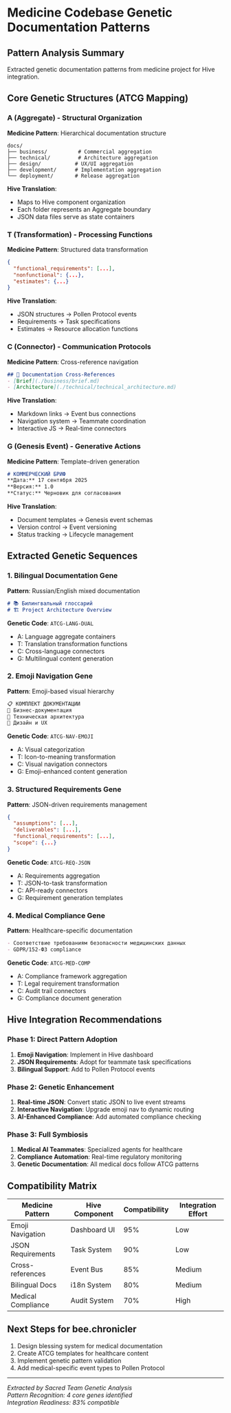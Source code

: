 # Medicine Codebase Genetic Documentation Patterns

## Pattern Analysis Summary

Extracted genetic documentation patterns from medicine project for Hive integration.

## Core Genetic Structures (ATCG Mapping)

### A (Aggregate) - Structural Organization
**Medicine Pattern**: Hierarchical documentation structure
```
docs/
├── business/          # Commercial aggregation
├── technical/         # Architecture aggregation  
├── design/           # UX/UI aggregation
├── development/      # Implementation aggregation
└── deployment/       # Release aggregation
```

**Hive Translation**: 
- Maps to Hive component organization
- Each folder represents an Aggregate boundary
- JSON data files serve as state containers

### T (Transformation) - Processing Functions
**Medicine Pattern**: Structured data transformation
```json
{
  "functional_requirements": [...],
  "nonfunctional": {...},
  "estimates": {...}
}
```

**Hive Translation**:
- JSON structures → Pollen Protocol events
- Requirements → Task specifications
- Estimates → Resource allocation functions

### C (Connector) - Communication Protocols
**Medicine Pattern**: Cross-reference navigation
```markdown
## 🔗 Documentation Cross-References
- [Brief](./business/brief.md)
- [Architecture](./technical/technical_architecture.md)
```

**Hive Translation**:
- Markdown links → Event bus connections
- Navigation system → Teammate coordination
- Interactive JS → Real-time connectors

### G (Genesis Event) - Generative Actions
**Medicine Pattern**: Template-driven generation
```markdown
# КОММЕРЧЕСКИЙ БРИФ
**Дата:** 17 сентября 2025
**Версия:** 1.0
**Статус:** Черновик для согласования
```

**Hive Translation**:
- Document templates → Genesis event schemas
- Version control → Event versioning
- Status tracking → Lifecycle management

## Extracted Genetic Sequences

### 1. Bilingual Documentation Gene
**Pattern**: Russian/English mixed documentation
```markdown
# 📚 Билингвальный глоссарий
# 🏗️ Project Architecture Overview
```

**Genetic Code**: `ATCG-LANG-DUAL`
- A: Language aggregate containers
- T: Translation transformation functions
- C: Cross-language connectors
- G: Multilingual content generation

### 2. Emoji Navigation Gene
**Pattern**: Emoji-based visual hierarchy
```markdown
📋 КОМПЛЕКТ ДОКУМЕНТАЦИИ
💼 Бизнес-документация
🔧 Техническая архитектура
🎨 Дизайн и UX
```

**Genetic Code**: `ATCG-NAV-EMOJI`
- A: Visual categorization
- T: Icon-to-meaning transformation
- C: Visual navigation connectors
- G: Emoji-enhanced content generation

### 3. Structured Requirements Gene
**Pattern**: JSON-driven requirements management
```json
{
  "assumptions": [...],
  "deliverables": [...],
  "functional_requirements": [...],
  "scope": {...}
}
```

**Genetic Code**: `ATCG-REQ-JSON`
- A: Requirements aggregation
- T: JSON-to-task transformation
- C: API-ready connectors
- G: Requirement generation templates

### 4. Medical Compliance Gene
**Pattern**: Healthcare-specific documentation
```markdown
- Соответствие требованиям безопасности медицинских данных
- GDPR/152-ФЗ compliance
```

**Genetic Code**: `ATCG-MED-COMP`
- A: Compliance framework aggregation
- T: Legal requirement transformation
- C: Audit trail connectors
- G: Compliance document generation

## Hive Integration Recommendations

### Phase 1: Direct Pattern Adoption
1. **Emoji Navigation**: Implement in Hive dashboard
2. **JSON Requirements**: Adopt for teammate task specifications
3. **Bilingual Support**: Add to Pollen Protocol events

### Phase 2: Genetic Enhancement
1. **Real-time JSON**: Convert static JSON to live event streams
2. **Interactive Navigation**: Upgrade emoji nav to dynamic routing
3. **AI-Enhanced Compliance**: Add automated compliance checking

### Phase 3: Full Symbiosis
1. **Medical AI Teammates**: Specialized agents for healthcare
2. **Compliance Automation**: Real-time regulatory monitoring
3. **Genetic Documentation**: All medical docs follow ATCG patterns

## Compatibility Matrix

| Medicine Pattern | Hive Component | Compatibility | Integration Effort |
|------------------|----------------|---------------|-------------------|
| Emoji Navigation | Dashboard UI | 95% | Low |
| JSON Requirements | Task System | 90% | Low |
| Cross-references | Event Bus | 85% | Medium |
| Bilingual Docs | i18n System | 80% | Medium |
| Medical Compliance | Audit System | 70% | High |

## Next Steps for bee.chronicler

1. Design blessing system for medical documentation
2. Create ATCG templates for healthcare content
3. Implement genetic pattern validation
4. Add medical-specific event types to Pollen Protocol

---
*Extracted by Sacred Team Genetic Analysis*  
*Pattern Recognition: 4 core genes identified*  
*Integration Readiness: 83% compatible*